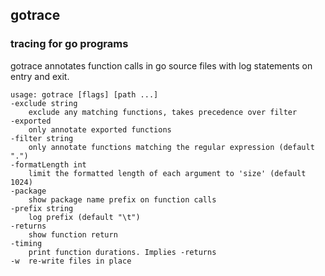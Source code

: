## gotrace
### tracing for go programs

gotrace annotates function calls in go source files with log statements on entry and exit.

	usage: gotrace [flags] [path ...]
	-exclude string
		exclude any matching functions, takes precedence over filter
	-exported
		only annotate exported functions
	-filter string
		only annotate functions matching the regular expression (default ".")
	-formatLength int
		limit the formatted length of each argument to 'size' (default 1024)
	-package
		show package name prefix on function calls
	-prefix string
		log prefix (default "\t")
	-returns
		show function return
	-timing
		print function durations. Implies -returns
	-w	re-write files in place

